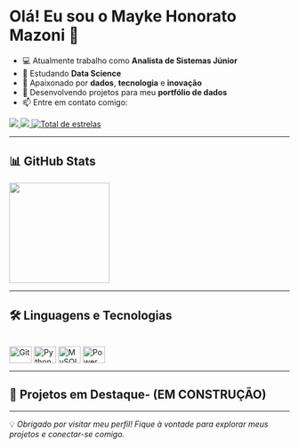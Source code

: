 # Olá! Eu sou o Mayke Honorato Mazoni 👋

- 💻 Atualmente trabalho como **Analista de Sistemas Júnior**
- 📘 Estudando **Data Science**
- 🎯 Apaixonado por **dados**, **tecnologia** e **inovação**
- 🔧 Desenvolvendo projetos para meu **portfólio de dados**
- 📫 Entre em contato comigo:

<div>
  <a href="https://www.linkedin.com/in/maykehonorato" target="_blank">
    <img src="https://img.shields.io/badge/-LinkedIn-%230077B5?style=for-the-badge&logo=linkedin&logoColor=white" target="_blank">
  </a> 
  <a href="mailto:maike-honorato@hotmail.com" target="_blank">
    <img src="https://img.shields.io/badge/-Email-%23333?style=for-the-badge&logo=gmail&logoColor=white">
  </a>
  <a href="https://github.com/MaykeHonorato?tab=repositories&sort=stargazers" target="_blank">
    <img alt="Total de estrelas" title="Total de estrelas GitHub" src="https://custom-icon-badges.demolab.com/github/stars/MaykeHonorato?color=55960c&style=for-the-badge&labelColor=488207&logo=star&label=estrelas">
  </a>
</div>

---

## 📊 GitHub Stats

<div>
  <a href="https://github.com/MaykeHonorato">
    <img height="180em" src="https://github-readme-stats.vercel.app/api?username=MaykeHonorato&show_icons=true&theme=algolia&include_all_commits=true&count_private=true"/>
  </a>
</div>

---

## 🛠️ Linguagens e Tecnologias

<div style="display: inline_block"><br>
  <img align="center" title="Git" alt="Git" height="30" width="40" src="https://cdn.jsdelivr.net/gh/devicons/devicon/icons/git/git-original.svg"/>
  <img align="center" title="Python" alt="Python" height="30" width="40" src="https://cdn.jsdelivr.net/gh/devicons/devicon/icons/python/python-original.svg"/>
  <img align="center" title="MySQL" alt="MySQL" height="30" width="40" src="https://cdn.jsdelivr.net/gh/devicons/devicon/icons/mysql/mysql-original.svg"/>
  <img align="center" title="Power BI" alt="Power BI" height="30" width="40" src="https://cdn.jsdelivr.net/gh/devicons/devicon/icons/powerbi/powerbi-original.svg"/>
</div>

---

## 🚀 Projetos em Destaque- (EM  CONSTRUÇÃO)



---

💡 *Obrigado por visitar meu perfil! Fique à vontade para explorar meus projetos e conectar-se comigo.*
